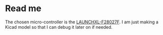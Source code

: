 # Read me

The chosen micro-controller is the  [LAUNCHXL-F28027F](https://www.ti.com/tool/LAUNCHXL-F28027F?ds_k=LAUNCHXL-F28027F&DCM=yes&gclsrc=ds&gclsrc=ds). I am just making a Kicad model so that I can debug it later on if needed.
